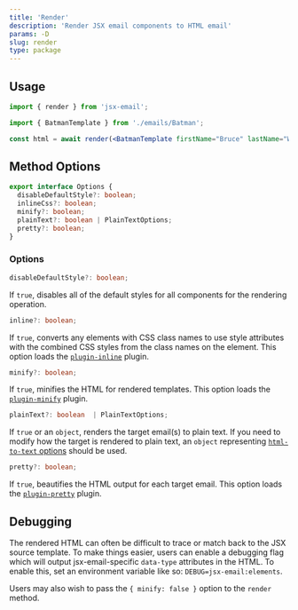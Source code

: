 ```yaml
---
title: 'Render'
description: 'Render JSX email components to HTML email'
params: -D
slug: render
type: package
---
```


<!--@include: @/include/header.md-->

<!--@include: @/include/install.md-->

## Usage

```jsx
import { render } from 'jsx-email';

import { BatmanTemplate } from './emails/Batman';

const html = await render(<BatmanTemplate firstName="Bruce" lastName="Wayne" />);
```

## Method Options

```ts
export interface Options {
  disableDefaultStyle?: boolean;
  inlineCss?: boolean;
  minify?: boolean;
  plainText?: boolean | PlainTextOptions;
  pretty?: boolean;
}
```

### Options

```ts
disableDefaultStyle?: boolean;
```

If `true`, disables all of the default styles for all components for the rendering operation.

```ts
inline?: boolean;
```

If `true`, converts any elements with CSS class names to use style attributes with the combined CSS styles from the class names on the element. This option loads the [`plugin-inline`](https://github.com/shellscape/jsx-email/blob/main/packages/plugin-inline) plugin.

```ts
minify?: boolean;
```

If `true`, minifies the HTML for rendered templates. This option loads the [`plugin-minify`](https://github.com/shellscape/jsx-email/blob/main/packages/plugin-minify) plugin.

```ts
plainText?: boolean  | PlainTextOptions;
```

If `true` or an `object`, renders the target email(s) to plain text. If you need to modify how the target is rendered to plain text, an `object` representing [`html-to-text` options](https://github.com/html-to-text/node-html-to-text/blob/master/packages/html-to-text/README.md#options) should be used.

```ts
pretty?: boolean;
```

If `true`, beautifies the HTML output for each target email. This option loads the [`plugin-pretty`](https://github.com/shellscape/jsx-email/blob/main/packages/plugin-pretty) plugin.

## Debugging

The rendered HTML can often be difficult to trace or match back to the JSX source template. To make things easier, users can enable a debugging flag which will output jsx-email-specific `data-type` attributes in the HTML. To enable this, set an environment variable like so: `DEBUG=jsx-email:elements`.

Users may also wish to pass the `{ minify: false }` option to the `render` method.
